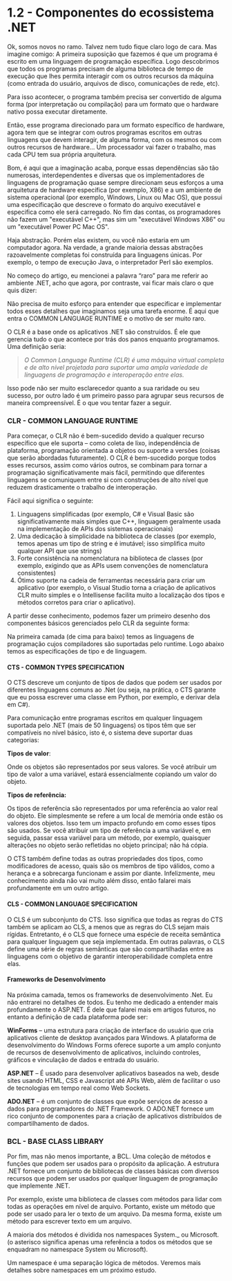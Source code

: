 # 1.2 - Componentes do ecossistema .NET

Ok, somos novos no ramo. Talvez nem tudo fique claro logo de cara. Mas imagine comigo: A primeira suposição que fazemos é que um programa é escrito em uma linguagem de programação específica. Logo descobrimos que todos os programas precisam de alguma biblioteca de tempo de execução que lhes permita interagir com os outros recursos da máquina (como entrada do usuário, arquivos de disco, comunicações de rede, etc).

Para isso acontecer, o programa também precisa ser convertido de alguma forma (por interpretação ou compilação) para um formato que o hardware nativo possa executar diretamente.

Então, esse programa direcionado para um formato específico de hardware, agora tem que se integrar com outros programas escritos em outras linguagens que devem interagir, de alguma forma, com os mesmos ou com outros recursos de hardware… Um processador vai fazer o trabalho, mas cada CPU tem sua própria arquitetura.

Bom, é aqui que a imaginação acaba, porque essas dependências são tão numerosas, interdependentes e diversas que os implementadores de linguagens de programação quase sempre direcionam seus esforços a uma arquitetura de hardware específica (por exemplo, X86) e a um ambiente de sistema operacional (por exemplo, Windows, Linux ou Mac OS), que possui uma especificação que descreve o formato do arquivo executável e especifica como ele será carregado. No fim das contas, os programadores não fazem um "executável C++", mas sim um "executável Windows X86" ou um "executável Power PC Mac OS".

Haja abstração. Porém elas existem, ou você não estaria em um computador agora. Na verdade, a grande maioria dessas abstrações razoavelmente completas foi construída para linguagens únicas. Por exemplo, o tempo de execução Java, o interpretador Perl são exemplos.

No começo do artigo, eu mencionei a palavra “raro” para me referir ao ambiente .NET, acho que agora, por contraste, vai ficar mais claro o que quis dizer:

Não precisa de muito esforço para entender que especificar e implementar todos esses detalhes que imaginamos seja uma tarefa enorme. É aqui que entra o COMMON LANGUAGE RUNTIME e o motivo de ser muito raro.

O CLR é a base onde os aplicativos .NET são construídos. É ele que gerencia tudo o que acontece por trás dos panos enquanto programamos. Uma definição seria:

> _O Common Language Runtime (CLR) é uma máquina virtual completa e de alto nível projetada para suportar uma ampla variedade de linguagens de programação e interoperação entre elas._

Isso pode não ser muito esclarecedor quanto a sua raridade ou seu sucesso, por outro lado é um primeiro passo para agrupar seus recursos de maneira compreensível. É o que vou tentar fazer a seguir.

### CLR - COMMON LANGUAGE RUNTIME

Para começar, o CLR não é bem-sucedido devido a qualquer recurso específico que ele suporta – como coleta de lixo, independência de plataforma, programação orientada a objetos ou suporte a versões (coisas que serão abordadas futuramente). O CLR é bem-sucedido porque todos esses recursos, assim como vários outros, se combinam para tornar a programação significativamente mais fácil, permitindo que diferentes linguagens se comuniquem entre si com construções de alto nível que reduzem drasticamente o trabalho de interoperação.

Fácil aqui significa o seguinte:

1. Linguagens simplificadas (por exemplo, C# e Visual Basic são significativamente mais simples que C++, linguagem geralmente usada na implementação de APIs dos sistemas operacionais)
2. Uma dedicação à simplicidade na biblioteca de classes (por exemplo, temos apenas um tipo de string e é imutável; isso simplifica muito qualquer API que use strings)
3. Forte consistência na nomenclatura na biblioteca de classes (por exemplo, exigindo que as APIs usem convenções de nomenclatura consistentes)
4. Ótimo suporte na cadeia de ferramentas necessária para criar um aplicativo (por exemplo, o Visual Studio torna a criação de aplicativos CLR muito simples e o Intellisense facilita muito a localização dos tipos e métodos corretos para criar o aplicativo).

A partir desse conhecimento, podemos fazer um primeiro desenho dos componentes básicos gerenciados pelo CLR da seguinte forma:

Na primeira camada (de cima para baixo) temos as linguagens de programação cujos compiladores são suportadas pelo runtime. Logo abaixo temos as especificações de tipo e de linguagem.

#### CTS - COMMON TYPES SPECIFICATION

O CTS descreve um conjunto de tipos de dados que podem ser usados por diferentes linguagens comuns ao .Net (ou seja, na prática, o CTS garante que eu possa escrever uma classe em Python, por exemplo, e derivar dela em C#).

Para comunicação entre programas escritos em qualquer linguagem suportada pelo .NET (mais de 50 linguagens) os tipos têm que ser compatíveis no nível básico, isto é, o sistema deve suportar duas categorias:

**Tipos de valor**:

Onde os objetos são representados por seus valores. Se você atribuir um tipo de valor a uma variável, estará essencialmente copiando um valor do objeto.

**Tipos de referência:**

Os tipos de referência são representados por uma referência ao valor real do objeto. Ele simplesmente se refere a um local de memória onde estão os valores dos objetos. Isso tem um impacto profundo em como esses tipos são usados. Se você atribuir um tipo de referência a uma variável e, em seguida, passar essa variável para um método, por exemplo, quaisquer alterações no objeto serão refletidas no objeto principal; não há cópia.

O CTS também define todas as outras propriedades dos tipos, como modificadores de acesso, quais são os membros de tipo válidos, como a herança e a sobrecarga funcionam e assim por diante. Infelizmente, meu conhecimento ainda não vai muito além disso, então falarei mais profundamente em um outro artigo.

#### CLS - COMMON LANGUAGE SPECIFICATION

O CLS é um subconjunto do CTS. Isso significa que todas as regras do CTS também se aplicam ao CLS, a menos que as regras do CLS sejam mais rígidas. Entretanto, é o CLS que fornece uma espécie de receita semântica para qualquer linguagem que seja implementada. Em outras palavras, o CLS define uma série de regras semânticas que são compartilhadas entre as linguagens com o objetivo de garantir interoperabilidade completa entre elas.

#### Frameworks de Desenvolvimento

Na próxima camada, temos os frameworks de desenvolvimento .Net. Eu não entrarei no detalhes de todos. Eu tenho me dedicado a entender mais profundamente o ASP.NET. É dele que falarei mais em artigos futuros, no entanto a definição de cada plataforma pode ser:

**WinForms** – uma estrutura para criação de interface do usuário que cria aplicativos cliente de desktop avançados para Windows. A plataforma de desenvolvimento do Windows Forms oferece suporte a um amplo conjunto de recursos de desenvolvimento de aplicativos, incluindo controles, gráficos e vinculação de dados e entrada do usuário.

**ASP.NET** – É usado para desenvolver aplicativos baseados na web, desde sites usando HTML, CSS e Javascript até APIs Web, além de facilitar o uso de tecnologias em tempo real como Web Sockets.

**ADO.NET** – é um conjunto de classes que expõe serviços de acesso a dados para programadores do .NET Framework. O ADO.NET fornece um rico conjunto de componentes para a criação de aplicativos distribuídos de compartilhamento de dados.

### BCL - BASE CLASS LIBRARY

Por fim, mas não menos importante, a BCL. Uma coleção de métodos e funções que podem ser usados ​​para o propósito da aplicação. A estrutura .NET fornece um conjunto de bibliotecas de classes básicas com diversos recursos que podem ser usados ​​por qualquer linguagem de programação que implemente .NET.

Por exemplo, existe uma biblioteca de classes com métodos para lidar com todas as operações em nível de arquivo. Portanto, existe um método que pode ser usado para ler o texto de um arquivo. Da mesma forma, existe um método para escrever texto em um arquivo.

A maioria dos métodos é dividida nos namespaces System.\_ ou Microsoft. (o asterisco significa apenas uma referência a todos os métodos que se enquadram no namespace System ou Microsoft).

Um namespace é uma separação lógica de métodos. Veremos mais detalhes sobre namespaces em um próximo estudo.
